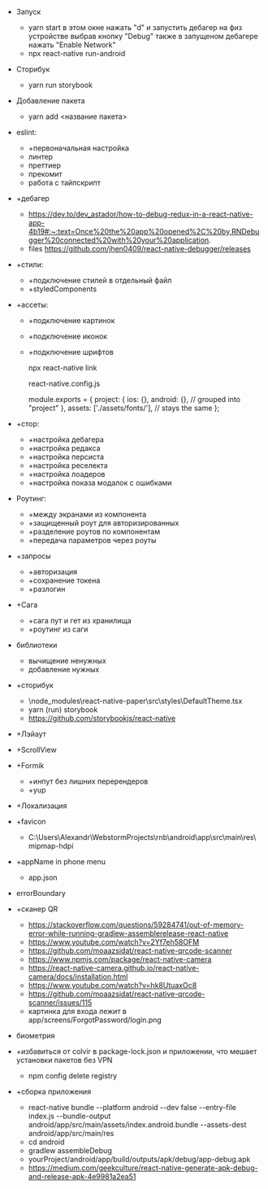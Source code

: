 - Запуск 
  - yarn start
    в этом окне нажать "d" и запустить дебагер на физ устройстве выбрав кнопку "Debug"
    также в запущеном дебагере нажать "Enable Network"
  - npx react-native run-android


- Сторибук
  - yarn run storybook


- Добавление пакета
  - yarn add <название пакета>


- eslint:
  - +первоначальная настройка
  -  линтер
  -  преттиер
  -  прекомит
  -  работа с тайпскрипт
  

- +дебагер
  - https://dev.to/dev_astador/how-to-debug-redux-in-a-react-native-app-4b19#:~:text=Once%20the%20app%20opened%2C%20by,RNDebugger%20connected%20with%20your%20application.
  - files https://github.com/jhen0409/react-native-debugger/releases


- +стили:
  - +подключение стилей в отдельный файл
  - +styledComponents


- +ассеты:
  - +подключение картинок
  - +подключение иконок
  - +подключение шрифтов
    
    npx react-native link
    
    react-native.config.js
  

    module.exports = {
      project: {
      ios: {},
      android: {}, // grouped into "project"
      },
      assets: ['./assets/fonts/'], // stays the same
    };

- +стор:
  - +настройка дебагера
  - +настройка редакса
  - +настройка персиста
  - +настройка реселекта
  - +настройка лоадеров
  - +настройка показа модалок c ошибками


- Роутинг:
  - +между экранами из компонента
  - +защищенный роут для авторизированных
  - +разделение роутов по компонентам
  - +передача параметров через роуты


- +запросы
  - +авторизация
  - +сохранение токена
  - +разлогин


- +Сага
  - +сага пут и гет из хранилища
  - +роутинг из саги


- библиотеки
  - вычищение ненужных
  - добавление нужных


- +сторибук
  - \node_modules\react-native-paper\src\styles\DefaultTheme.tsx
  - yarn (run) storybook
  - https://github.com/storybookjs/react-native
  

- +Лэйаут


- +ScrollView


- +Formik
  - +инпут без лишних перерендеров
  - +yup

  
- +Локализация


- +favicon
  - C:\Users\Alexandr\WebstormProjects\rnb\android\app\src\main\res\mipmap-hdpi
  

- +appName in phone menu
    - app.json


- errorBoundary


- +сканер QR 
  - https://stackoverflow.com/questions/59284741/out-of-memory-error-while-running-gradlew-assemblerelease-react-native
  - https://www.youtube.com/watch?v=2Yf7eh58OFM
  - https://github.com/moaazsidat/react-native-qrcode-scanner
  - https://www.npmjs.com/package/react-native-camera
  - https://react-native-camera.github.io/react-native-camera/docs/installation.html
  - https://www.youtube.com/watch?v=hk8UtuaxOc8
  - https://github.com/moaazsidat/react-native-qrcode-scanner/issues/115
  - картинка для входа лежит в app/screens/ForgotPassword/login.png


- биометрия


- +избавиться от colvir в package-lock.json и приложении, что мешает установки пакетов без VPN
  - npm config delete registry


- +сборка приложения
    - react-native bundle --platform android --dev false --entry-file index.js --bundle-output android/app/src/main/assets/index.android.bundle --assets-dest android/app/src/main/res
    - cd android
    - gradlew assembleDebug
    - yourProject/android/app/build/outputs/apk/debug/app-debug.apk
    - https://medium.com/geekculture/react-native-generate-apk-debug-and-release-apk-4e9981a2ea51
